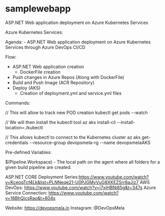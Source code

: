 # samplewebapp
ASP.NET Web application deployment on Azure Kubernetes Services

Azure Kubernetes Services:

Agenda:
	- ASP.NET Web application deployment on Azure Kubernetes Services
		through Azure DevOps CI/CD

Flow:

- ASP.NET Web application creation
	- DockerFile creation
- Push changes in Azure Repos (Along with DockerFile)
- Build and Push Image (ACR Repository)
- Deploy (AKS)
	- Creation of deployment.yml and service.yml files

Commands:

// This will allow to track new POD creation
kubectl get pods --watch

// We will then install the kubectl tool
az aks install-cli --install-location=./kubectl

// This allows kubectl to connect to the Kubernetes cluster
az aks get-credentials --resource-group devopsmela-rg --name devopsmelaAKS 

Pre-defined Variables:

$(Pipeline.Workspace)
	- The local path on the agent where all folders for a given build pipeline are created.

ASP.NET CORE Deployment Series:https://www.youtube.com/watch?v=KceoqTcf4Lk&list=PLNNeqe21-U0PJGMvVuG8XKEZSrr8aJiz7
AWS DevOps: https://www.youtube.com/watch?v=j7xjHBNi85g&t=347s
Azure Service Connection: https://www.youtube.com/watch?v=18BhQicsRao&t=604s

Website: https://devopsmela.in
Instagram: @DevOpsMela






